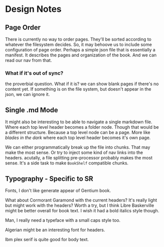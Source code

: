 # Design Notes

## Page Order

There is currently no way to order pages. They'll be sorted according to whatever the filesystem decides. 
So, it may behoove us to include some configuration of page order. Perhaps a simple json file that is essentially a manifest.
It describes the pages and organization of the book. And we can read our nav from that.

### What if it's out of sync?

the proverbial question. What if it is? we can show blank pages if there's no content yet.
If something is on the file system, but doesn't appear in the json, we can ignore it. 

## Single .md Mode

It might also be interesting to be able to navigate a single markdown file. Where each top level header becomes a folder node. Though that would be a different structure. Because a top level node can be a page. More like *blades in the dark* where each top level header becomes it's own page. 

We can either programmatically break up the file into chunks. That may make the most sense. Or try to inject some kind of nav links into the headers. 
acutally, a file splitting pre-processor probably makes the most sense. It's a side task to make `BookShelf` compatible chunks. 

## Typography - Specific to SR

Fonts, I don't like generate appear of Gentium book. 

What about Cormorant Garamond with the current headers? It's really light but might work with the headers?
Worth a try, but I think Libre Baskerville might be better overall for book text. I wish it had a bold italics style though. 

Man, I really need a typeface with a small caps style too.

Algerian might be an interesting font for headers. 

Ibm plex serif is quite good for body text. 

